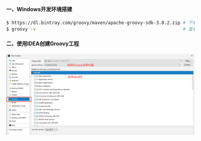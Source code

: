#### 一、Windows开发环境搭建
```bash
$ https://dl.bintray.com/groovy/maven/apache-groovy-sdk-3.0.2.zip # 下载安装包并配置好环境变量
$ groovy -v                                                       # 查看groovy版本（验证groovy是否安装成功） 
```
#### 二、使用IDEA创建Groovy工程
![image](https://github.com/firechiang/groovy-test/blob/master/images/groovy-project-create.png)